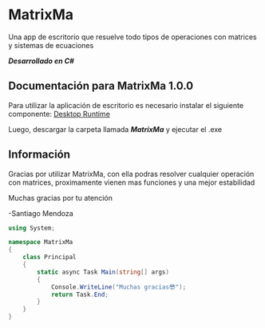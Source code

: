 # MatrixMa
Una app de escritorio que resuelve todo tipos de operaciones con matrices y sistemas de ecuaciones 

***Desarrollado en C#***

## Documentación para MatrixMa 1.0.0

Para utilizar la aplicación de escritorio es necesario instalar el siguiente componente: [Desktop Runtime](https://dotnet.microsoft.com/en-us/download/dotnet/thank-you/runtime-desktop-7.0.5-windows-x64-installer)

Luego, descargar la carpeta llamada ***MatrixMa*** y ejecutar el .exe

## Información

Gracias por utilizar MatrixMa, con ella podras resolver cualquier operación con matrices, proximamente vienen mas funciones y una mejor estabilidad

Muchas gracias por tu atención

-Santiago Mendoza

```C#
using System;

namespace MatrixMa
{
    class Principal
    {
        static async Task Main(string[] args)
        {
            Console.WriteLine("Muchas gracias😎");
            return Task.End;
        }
    }
}
```
